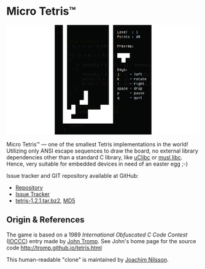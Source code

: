 Micro Tetris™
=============

![ASCII Image of Micro Tetris](micro-tetris.png "Play Micro Tetris!")

Micro Tetris™ — one of the smallest Tetris implementations in the world!
Utilizing only ANSI escape sequences to draw the board, no external
library dependencies other than a standard C library, like [uClibc] or
[musl libc]. Hence, very suitable for embedded devices in need of an
easter egg ;-)

Issue tracker and GIT repository available at GitHub:

* [Repository]
* [Issue Tracker]
* [tetris-1.2.1.tar.bz2][1], [MD5][2]


Origin & References
--------------------

The game is based on a 1989 *International Obfuscated C Code Contest*
([IOCCC](http://www.ioccc.org)) entry made by [John Tromp].  See John's
home page for the source code http://tromp.github.io/tetris.html

This human-readable "clone" is maintained by [Joachim Nilsson].

[1]: ftp://troglobit.com/tetris/tetris-1.2.1.tar.bz2
[2]: ftp://troglobit.com/tetris/tetris-1.2.1.tar.bz2.md5
[uClibc]: http://uclibc.org
[musl libc]: http://musl-libc.org
[Repository]: http://github.com/troglobit/tetris
[Issue Tracker]: http://github.com/troglobit/tetris/issues
[John Tromp]: http://tromp.github.io/
[Joachim Nilsson]: http://troglobit.com

